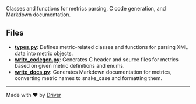 <!--------------------------------------------------------------------------------->
<!-- IMPORTANT: This file is auto-generated by Driver (https://driver.ai). -------->
<!-- Manual edits may be overwritten on future commits. --------------------------->
<!--------------------------------------------------------------------------------->

Classes and functions for metrics parsing, C code generation, and Markdown documentation.


## Files
- **[types.py](types.py.md)**: Defines metric-related classes and functions for parsing XML data into metric objects.
- **[write_codegen.py](write_codegen.py.md)**: Generates C header and source files for metrics based on given metric definitions and enums.
- **[write_docs.py](write_docs.py.md)**: Generates Markdown documentation for metrics, converting metric names to snake_case and formatting them.

---
Made with ❤️ by [Driver](https://www.driver.ai/)